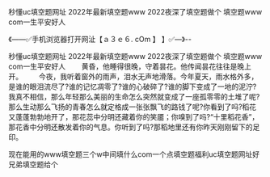 秒懂uc填空题网址
2022年最新填空题www
2022夜深了填空题做个
填空题www com一生平安好人


《——✅手机浏览器打开网沚【ａ３ｅ６. cOm 】 】✅—》--

秒懂uc填空题网址
2022年最新填空题www
2022夜深了填空题做个
填空题www com一生平安好人
　　黄昏，他睡得很晚，守着昙花。他传闻昙花往往是晚上开。
　　今夜，我听着窗外的雨声，泪水无声地滑落。今年夏天，雨水格外多，是谁的眼泪流尽了?谁的记忆凋零了?谁的心破碎了?谁的脚下变成了一地的泥泞?我真不相信，那么年轻那么美丽的生命怎么突然就变成了一座孤零零的土堆了呢?那么生动那么飞扬的青春怎么就定格成一张张飘飞的路钱了呢?你看到了吗?稻花又蓬蓬勃勃地开了，那花蕊中分明还藏着你的笑靥；你嗅到了吗?“十里稻花香”，那花香中分明还散发着你的气息。你听到了吗?那稻地里还有你昨天刚刚留下的足印。





现在能用的www填空题三个w中间填什么com一个点填空题福利uc填空题网址好兄弟填空题给个

